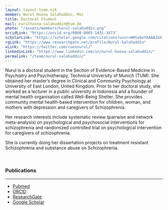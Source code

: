 ```yaml
---
layout: layout-team.njk
member: Nurul Husna Salahuddin, MSc
title: Doctoral Student
mail: nurulhusna.salahuddin@tum.de
photo: "/assets/members/nurul-salahuddin.png"
orcidLink: "https://orcid.org/0000-0003-1431-3473"
scholarLink: "https://scholar.google.com/citations?user=HHSvboYAAAAJ&hl=it&oi=ao"
rgLink: "https://www.researchgate.net/profile/Nurul-Salahuddin"
xLink: "https://twitter.com/cuexnurul/"
linkedinLink: "https://www.linkedin.com/in/nurul-husna-salahuddin/"
permalink: "/team/nurul-salahuddin/"
---
```


Nurul is a doctoral student in the Section of Evidence-Based Medicine in Psychiatry and Psychotherapy, Technical University of Munich (TUM). She obtained her master’s degree in Clinical and Community Psychology at University of East London, United Kingdom. Prior to her doctoral study, she worked as a lecturer in a public university in Indonesia and a founder of mental health organisation called Well-Being Shelter. She provides community mental health-based intervention for children, woman, and mothers with depression and caregivers of Schizophrenia.

Her research interests include systematic review (pairwise and network meta-analysis) on psychological and psychosocial interventions for schizophrenia and randomized controlled trial on psychological intervention for caregivers of schizophrenia.

She is currently doing her dissertation projects on treatment resistant Schizophrenia and substance abuse on Schizophrenia.

<br>

### Publications
---

- [Pubmed](https://pubmed.ncbi.nlm.nih.gov/?term=Salahuddin+NH&cauthor_id=36477405)
- [ORCID](https://orcid.org/0000-0003-1431-3473)
- [ResearchGate](https://www.researchgate.net/profile/Nurul-Salahuddin)
- [Google Scholar](https://scholar.google.com/citations?user=HHSvboYAAAAJ&hl=it&oi=ao)